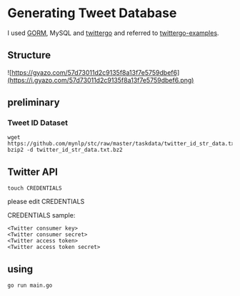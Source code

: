 # Generating Tweet Database

I used [GORM](https://github.com/jinzhu/gorm), MySQL and [twittergo](https://github.com/kurrik/twittergo) and referred to [twittergo-examples](https://github.com/kurrik/twittergo-examples).

## Structure

![https://gyazo.com/57d73011d2c9135f8a13f7e5759dbef6](https://i.gyazo.com/57d73011d2c9135f8a13f7e5759dbef6.png)

## preliminary

### Tweet ID Dataset

```
wget https://github.com/mynlp/stc/raw/master/taskdata/twitter_id_str_data.txt.bz2
bzip2 -d twitter_id_str_data.txt.bz2
```

## Twitter API

```
touch CREDENTIALS
```

please edit CREDENTIALS

CREDENTIALS sample:

```
<Twitter consumer key>
<Twitter consumer secret>
<Twitter access token>
<Twitter access token secret>
```

## using

```
go run main.go
```
